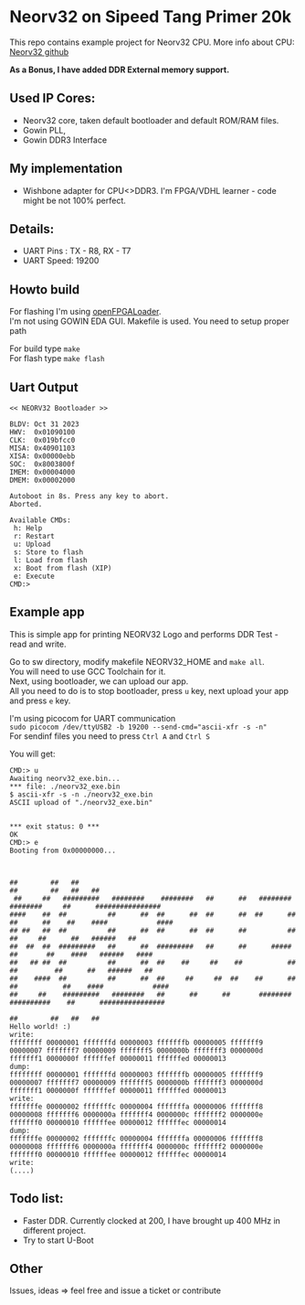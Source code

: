 # Neorv32 on Sipeed Tang Primer 20k

This repo contains example project for Neorv32 CPU.
More info about CPU:
[Neorv32 github](https://github.com/stnolting/neorv32)

**As a Bonus, I have added DDR External memory support.**

## Used IP Cores:
- Neorv32 core, taken default bootloader and default ROM/RAM files.
- Gowin PLL,
- Gowin DDR3 Interface

## My implementation
- Wishbone adapter for CPU<>DDR3. I'm FPGA/VDHL learner - code might be not 100% perfect.

## Details:
- UART Pins : TX - R8, RX - T7
- UART Speed: 19200

## Howto build
For flashing I'm using [openFPGALoader](https://github.com/trabucayre/openFPGALoader).  
I'm not using GOWIN EDA GUI. Makefile is used. You need to setup proper path

For build type `make`  
For flash type `make flash`


## Uart Output
```
<< NEORV32 Bootloader >>

BLDV: Oct 31 2023
HWV:  0x01090100
CLK:  0x019bfcc0
MISA: 0x40901103
XISA: 0x00000ebb
SOC:  0x8003800f
IMEM: 0x00004000
DMEM: 0x00002000

Autoboot in 8s. Press any key to abort.
Aborted.

Available CMDs:
 h: Help
 r: Restart
 u: Upload
 s: Store to flash
 l: Load from flash
 x: Boot from flash (XIP)
 e: Execute
CMD:>
```

## Example app
This is simple app for printing NEORV32 Logo and performs DDR Test - read and write.

Go to sw directory, modify makefile NEORV32_HOME and `make all`.  
You will need to use GCC Toolchain for it.  
Next, using bootloader, we can upload our app.  
All you need to do is to stop bootloader, press `u` key, next upload your app and press `e` key.

I'm using picocom for UART communication  
`sudo picocom /dev/ttyUSB2 -b 19200 --send-cmd="ascii-xfr -s -n"`  
For sendinf files you need to press `Ctrl A` and `Ctrl S`

You will get:
```
CMD:> u
Awaiting neorv32_exe.bin... 
*** file: ./neorv32_exe.bin
$ ascii-xfr -s -n ./neorv32_exe.bin
ASCII upload of "./neorv32_exe.bin"


*** exit status: 0 ***
OK
CMD:> e
Booting from 0x00000000...


                                                                                      ##        ##   ##                                                                                         ##        ##   ##   ##    
 ##     ##   #########   ########    ########   ##      ##   ########    ########     ##      ################  
####    ##  ##          ##      ##  ##      ##  ##      ##  ##      ##  ##      ##    ##    ####            ####
## ##   ##  ##          ##      ##  ##      ##  ##      ##          ##         ##     ##      ##   ######   ##  
##  ##  ##  #########   ##      ##  #########   ##      ##      #####        ##       ##    ####   ######   ####
##   ## ##  ##          ##      ##  ##    ##     ##    ##           ##     ##         ##      ##   ######   ##  
##    ####  ##          ##      ##  ##     ##     ##  ##    ##      ##   ##           ##    ####            ####
##     ##    #########   ########   ##      ##      ##       ########   ##########    ##      ################  
                                                                                      ##        ##   ##   ##    
Hello world! :)
write:
ffffffff 00000001 fffffffd 00000003 fffffffb 00000005 fffffff9 00000007 fffffff7 00000009 fffffff5 0000000b fffffff3 0000000d fffffff1 0000000f ffffffef 00000011 ffffffed 00000013 
dump:
ffffffff 00000001 fffffffd 00000003 fffffffb 00000005 fffffff9 00000007 fffffff7 00000009 fffffff5 0000000b fffffff3 0000000d fffffff1 0000000f ffffffef 00000011 ffffffed 00000013 
write:
fffffffe 00000002 fffffffc 00000004 fffffffa 00000006 fffffff8 00000008 fffffff6 0000000a fffffff4 0000000c fffffff2 0000000e fffffff0 00000010 ffffffee 00000012 ffffffec 00000014 
dump:
fffffffe 00000002 fffffffc 00000004 fffffffa 00000006 fffffff8 00000008 fffffff6 0000000a fffffff4 0000000c fffffff2 0000000e fffffff0 00000010 ffffffee 00000012 ffffffec 00000014 
write:
(....)

```

## Todo list:
- Faster DDR. Currently clocked at 200, I have brought up 400 MHz in different project.
- Try to start U-Boot

## Other
Issues, ideas => feel free and issue a ticket or contribute
